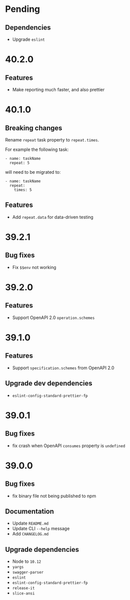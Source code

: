 # Pending

## Dependencies

- Upgrade `eslint`

# 40.2.0

## Features

- Make reporting much faster, and also prettier

# 40.1.0

## Breaking changes

Rename `repeat` task property to `repeat.times`.

For example the following task:

```
- name: taskName
  repeat: 5
```

will need to be migrated to:

```
- name: taskName
  repeat:
    times: 5
```

## Features

- Add `repeat.data` for data-driven testing

# 39.2.1

## Bug fixes

- Fix `$$env` not working

# 39.2.0

## Features

- Support OpenAPI 2.0 `operation.schemes`

# 39.1.0

## Features

- Support `specification.schemes` from OpenAPI 2.0

## Upgrade dev dependencies

- `eslint-config-standard-prettier-fp`

# 39.0.1

## Bug fixes

- fix crash when OpenAPI `consumes` property is `undefined`

# 39.0.0

## Bug fixes

- fix binary file not being published to npm

## Documentation

- Update `README.md`
- Update CLI `--help` message
- Add `CHANGELOG.md`

## Upgrade dependencies

- Node to `10.12`
- `yargs`
- `swagger-parser`
- `eslint`
- `eslint-config-standard-prettier-fp`
- `release-it`
- `slice-ansi`
